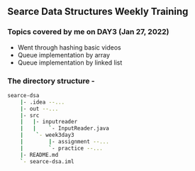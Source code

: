 ## Searce Data Structures Weekly Training

### Topics covered by me on DAY3 (Jan 27, 2022)

* Went through hashing basic videos
* Queue implementation by array
* Queue implementation by linked list

### The directory structure -
```sh
searce-dsa
    |- .idea --...
    |- out --...
    |- src
    |   |- inputreader
    |   |    `- InputReader.java
    |    `- week3day3
    |        |- assignment --...
    |        `- practice --...
    |- README.md
    `- searce-dsa.iml
```
